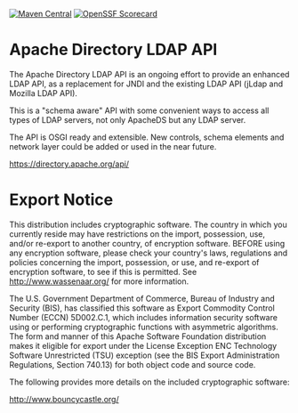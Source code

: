<!--  
Licensed to the Apache Software Foundation (ASF) under one
or more contributor license agreements.  See the NOTICE file
distributed with this work for additional information
regarding copyright ownership.  The ASF licenses this file
to you under the Apache License, Version 2.0 (the
"License"); you may not use this file except in compliance
with the License.  You may obtain a copy of the License at

https://www.apache.org/licenses/LICENSE-2.0

Unless required by applicable law or agreed to in writing,
software distributed under the License is distributed on an
"AS IS" BASIS, WITHOUT WARRANTIES OR CONDITIONS OF ANY
KIND, either express or implied.  See the License for the
specific language governing permissions and limitations
under the License. -->

[![Maven Central](https://maven-badges.herokuapp.com/maven-central/org.apache.directory.api/api-parent/badge.svg)](https://maven-badges.herokuapp.com/maven-central/org.apache.directory.api/api-parent)
[![OpenSSF Scorecard](https://api.securityscorecards.dev/projects/github.com/apache/directory-ldap-api/badge)](https://api.securityscorecards.dev/projects/github.com/apache/directory-ldap-api)

Apache Directory LDAP API
=========================

The Apache Directory LDAP API is an ongoing effort to provide an enhanced LDAP API, as a replacement for JNDI and the existing LDAP API (jLdap and Mozilla LDAP API).

This is a "schema aware" API with some convenient ways to access all types of LDAP servers, not only ApacheDS but any LDAP server.

The API is OSGI ready and extensible. New controls, schema elements and network layer could be added or used in the near future.

https://directory.apache.org/api/

Export Notice
==========================

This distribution includes cryptographic software.  The country in 
   which you currently reside may have restrictions on the import, 
   possession, use, and/or re-export to another country, of 
   encryption software.  BEFORE using any encryption software, please 
   check your country's laws, regulations and policies concerning the
   import, possession, or use, and re-export of encryption software, to 
   see if this is permitted.  See <http://www.wassenaar.org/> for more
   information.

   The U.S. Government Department of Commerce, Bureau of Industry and
   Security (BIS), has classified this software as Export Commodity 
   Control Number (ECCN) 5D002.C.1, which includes information security
   software using or performing cryptographic functions with asymmetric
   algorithms.  The form and manner of this Apache Software Foundation
   distribution makes it eligible for export under the License Exception
   ENC Technology Software Unrestricted (TSU) exception (see the BIS 
   Export Administration Regulations, Section 740.13) for both object 
   code and source code.

   The following provides more details on the included cryptographic
   software:

   http://www.bouncycastle.org/
